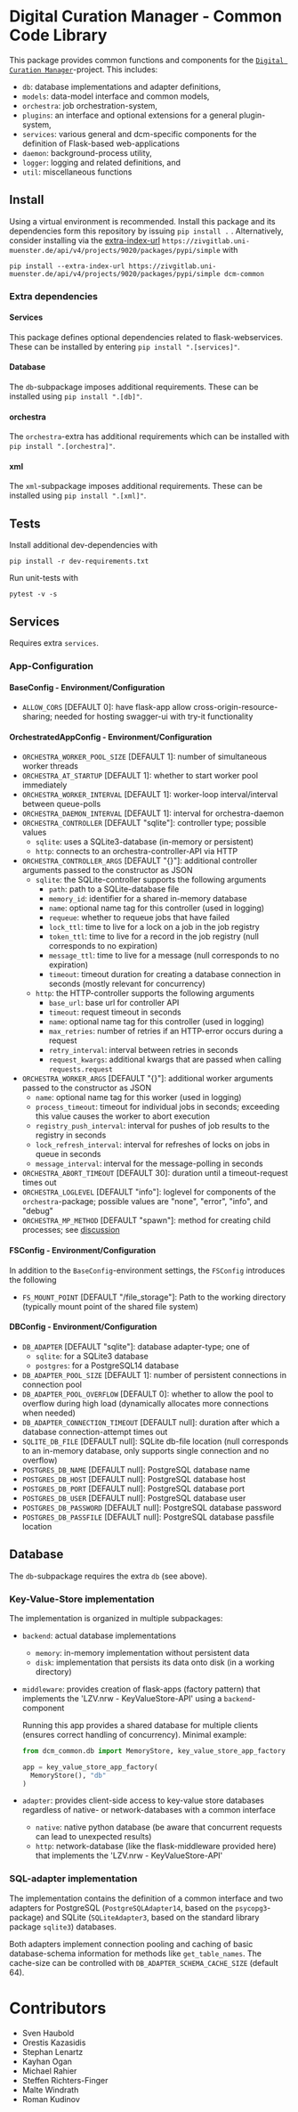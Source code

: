 # Digital Curation Manager - Common Code Library
This package provides common functions and components for the [`Digital Curation Manager`](https://github.com/lzv-nrw/digital-curation-manager)-project.
This includes:
* `db`: database implementations and adapter definitions,
* `models`: data-model interface and common models,
* `orchestra`: job orchestration-system,
* `plugins`: an interface and optional extensions for a general plugin-system,
* `services`: various general and dcm-specific components for the definition of Flask-based web-applications
* `daemon`: background-process utility,
* `logger`: logging and related definitions, and
* `util`: miscellaneous functions

## Install
Using a virtual environment is recommended.
Install this package and its dependencies form this repository by issuing `pip install .` .
Alternatively, consider installing via the [extra-index-url](https://pip.pypa.io/en/stable/cli/pip_install/#finding-packages) `https://zivgitlab.uni-muenster.de/api/v4/projects/9020/packages/pypi/simple` with
```
pip install --extra-index-url https://zivgitlab.uni-muenster.de/api/v4/projects/9020/packages/pypi/simple dcm-common
```

### Extra dependencies
#### Services
This package defines optional dependencies related to flask-webservices.
These can be installed by entering `pip install ".[services]"`.

#### Database
The `db`-subpackage imposes additional requirements.
These can be installed using `pip install ".[db]"`.

#### orchestra
The `orchestra`-extra has additional requirements which can be installed with `pip install ".[orchestra]"`.

#### xml
The `xml`-subpackage imposes additional requirements.
These can be installed using `pip install ".[xml]"`.

## Tests
Install additional dev-dependencies with
```
pip install -r dev-requirements.txt
```
Run unit-tests with
```
pytest -v -s
```

## Services
Requires extra `services`.
### App-Configuration
#### BaseConfig - Environment/Configuration
* `ALLOW_CORS` [DEFAULT 0]: have flask-app allow cross-origin-resource-sharing; needed for hosting swagger-ui with try-it functionality

#### OrchestratedAppConfig - Environment/Configuration
* `ORCHESTRA_WORKER_POOL_SIZE` [DEFAULT 1]: number of simultaneous worker threads
* `ORCHESTRA_AT_STARTUP` [DEFAULT 1]: whether to start worker pool immediately
* `ORCHESTRA_WORKER_INTERVAL` [DEFAULT 1]: worker-loop interval/interval between queue-polls
* `ORCHESTRA_DAEMON_INTERVAL` [DEFAULT 1]: interval for orchestra-daemon
* `ORCHESTRA_CONTROLLER` [DEFAULT "sqlite"]: controller type; possible values
  * `sqlite`: uses a SQLite3-database (in-memory or persistent)
  * `http`: connects to an orchestra-controller-API via HTTP
* `ORCHESTRA_CONTROLLER_ARGS` [DEFAULT "{}"]: additional controller arguments passed to the constructor as JSON
  * `sqlite`: the SQLite-controller supports the following arguments
    * `path`: path to a SQLite-database file
    * `memory_id`: identifier for a shared in-memory database
    * `name`: optional name tag for this controller (used in logging)
    * `requeue`: whether to requeue jobs that have failed
    * `lock_ttl`: time to live for a lock on a job in the job registry
    * `token_ttl`: time to live for a record in the job registry (null corresponds to no expiration)
    * `message_ttl`: time to live for a message (null corresponds to no expiration)
    * `timeout`: timeout duration for creating a database connection in seconds (mostly relevant for concurrency)
  * `http`: the HTTP-controller supports the following arguments
    * `base_url`: base url for controller API
    * `timeout`: request timeout in seconds
    * `name`: optional name tag for this controller (used in logging)
    * `max_retries`: number of retries if an HTTP-error occurs during a request
    * `retry_interval`: interval between retries in seconds
    * `request_kwargs`: additional kwargs that are passed when calling `requests.request`
* `ORCHESTRA_WORKER_ARGS` [DEFAULT "{}"]: additional worker arguments passed to the constructor as JSON
  * `name`: optional name tag for this worker (used in logging)
  * `process_timeout`: timeout for individual jobs in seconds; exceeding this value causes the worker to abort execution
  * `registry_push_interval`: interval for pushes of job results to the registry in seconds
  * `lock_refresh_interval`: interval for refreshes of locks on jobs in queue in seconds
  * `message_interval`: interval for the message-polling in seconds
* `ORCHESTRA_ABORT_TIMEOUT` [DEFAULT 30]: duration until a timeout-request times out
* `ORCHESTRA_LOGLEVEL` [DEFAULT "info"]: loglevel for components of the `orchestra`-package; possible values are "none", "error", "info", and "debug"
* `ORCHESTRA_MP_METHOD` [DEFAULT "spawn"]: method for creating child processes; see [discussion](https://discuss.python.org/t/concerns-regarding-deprecation-of-fork-with-alive-threads/33555/4)

#### FSConfig - Environment/Configuration
In addition to the `BaseConfig`-environment settings, the `FSConfig` introduces the following
* `FS_MOUNT_POINT` [DEFAULT "/file_storage"]: Path to the working directory (typically mount point of the shared file system)

#### DBConfig - Environment/Configuration
* `DB_ADAPTER` [DEFAULT "sqlite"]: database adapter-type; one of
  * `sqlite`: for a SQLite3 database
  * `postgres`: for a PostgreSQL14 database
* `DB_ADAPTER_POOL_SIZE` [DEFAULT 1]: number of persistent connections in connection pool
* `DB_ADAPTER_POOL_OVERFLOW` [DEFAULT 0]: whether to allow the pool to overflow during high load (dynamically allocates more connections when needed)
* `DB_ADAPTER_CONNECTION_TIMEOUT` [DEFAULT null]: duration after which a database connection-attempt times out
* `SQLITE_DB_FILE` [DEFAULT null]: SQLite db-file location (null corresponds to an in-memory database, only supports single connection and no overflow)
* `POSTGRES_DB_NAME` [DEFAULT null]: PostgreSQL database name
* `POSTGRES_DB_HOST` [DEFAULT null]: PostgreSQL database host
* `POSTGRES_DB_PORT` [DEFAULT null]: PostgreSQL database port
* `POSTGRES_DB_USER` [DEFAULT null]: PostgreSQL database user
* `POSTGRES_DB_PASSWORD` [DEFAULT null]: PostgreSQL database password
* `POSTGRES_DB_PASSFILE` [DEFAULT null]: PostgreSQL database passfile location

## Database
The `db`-subpackage requires the extra `db` (see above).

### Key-Value-Store implementation
The implementation is organized in multiple subpackages:
* `backend`: actual database implementations
  * `memory`: in-memory implementation without persistent data
  * `disk`: implementation that persists its data onto disk (in a working
    directory)
* `middleware`: provides creation of flask-apps (factory pattern) that implements the 'LZV.nrw - KeyValueStore-API' using a `backend`-component

  Running this app provides a shared database for multiple clients (ensures correct handling of concurrency).
  Minimal example:
  ```python
  from dcm_common.db import MemoryStore, key_value_store_app_factory

  app = key_value_store_app_factory(
    MemoryStore(), "db"
  )
  ```
* `adapter`: provides client-side access to key-value store databases regardless of native- or network-databases with a common interface
  * `native`: native python database (be aware that concurrent requests can lead to unexpected results)
  * `http`: network-database (like the flask-middleware provided here) that implements the 'LZV.nrw - KeyValueStore-API'

### SQL-adapter implementation
The implementation contains the definition of a common interface and two adapters for PostgreSQL (`PostgreSQLAdapter14`, based on the `psycopg3`-package) and SQLite (`SQLiteAdapter3`, based on the standard library package `sqlite3`) databases.

Both adapters implement connection pooling and caching of basic database-schema information for methods like `get_table_names`.
The cache-size can be controlled with `DB_ADAPTER_SCHEMA_CACHE_SIZE` (default 64).

# Contributors
* Sven Haubold
* Orestis Kazasidis
* Stephan Lenartz
* Kayhan Ogan
* Michael Rahier
* Steffen Richters-Finger
* Malte Windrath
* Roman Kudinov